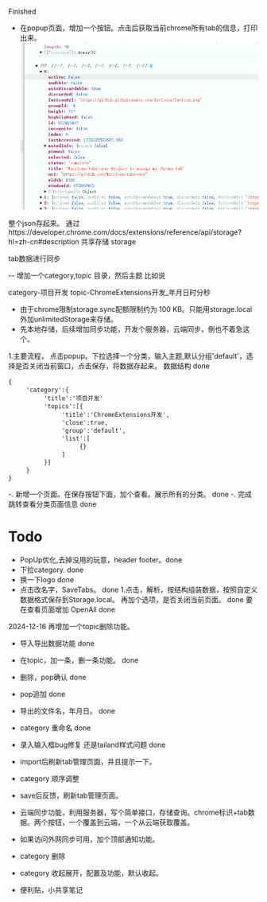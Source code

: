 Finished
- 在popup页面，增加一个按钮。点击后获取当前chrome所有tab的信息，打印出来。
![picture 0](images/2feae5430d2e317978ed58e0937da4f46c0d035fafdaad4dfa316c818a373f69.png)  

整个json存起来。
通过https://developer.chrome.com/docs/extensions/reference/api/storage?hl=zh-cn#description 共享存储
storage

tab数据进行同步

--
增加一个category,topic
目录，然后主题
比如说

category-项目开发
     topic-ChromeExtensions开发_年月日时分秒


- 由于chrome限制storage.sync配额限制约为 100 KB。只能用storage.local外加unlimitedStorage来存储。
- 先本地存储，后续增加同步功能，开发个服务器，云端同步，倒也不着急这个。

1.主要流程， 点击popup。下拉选择一个分类，输入主题,默认分组'default'，选择是否关闭当前窗口，点击保存，将数据存起来。
数据结构  done
```
{
     'category':{
          'title':'项目开发'
          'topics':[{
               'title':'ChromeExtensions开发',
               'close':true,
               'group':'default',
               'list':[
                    {}
               ]
          }]
     }
}
```
-. 新增一个页面。在保存按钮下面，加个查看。展示所有的分类。 done
-. 完成跳转查看分类页面信息                             done

# Todo
- PopUp优化,去掉没用的玩意，header footer。done
- 下拉category.       done
- 换一下logo        done
- 点击改名字，SaveTabs。 done
    1.点击，解析，按结构组装数据，按照自定义数据格式保存到Storage.local。
    再加个选项，是否关闭当前页面。 done
要在查看页面增加 OpenAll done

2024-12-16
再增加一个topic删除功能。
- 导入导出数据功能 done

- 在topic，加一条，删一条功能。 done
- 删除，pop确认                done
- pop追加                     done
- 导出的文件名，年月日。       done
- category 重命名             done
- 录入输入框bug修复           还是tailand样式问题 done
- import后刷新tab管理页面，并且提示一下。
- category 顺序调整
- save后反馈，刷新tab管理页面。
- 云端同步功能，利用服务器，写个简单接口，存储查询。chrome标识+tab数据。两个按钮，一个覆盖到云端，一个从云端获取覆盖。
- 如果访问外网同步可用，加个顶部通知功能。
- category 删除
- category 收起展开，配置及功能，默认收起。
- 便利贴，小共享笔记